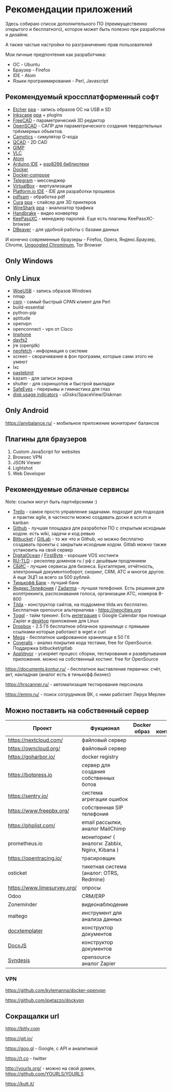 ---
---

# Рекомендации приложений

Здесь собираю список дополнительного ПО (преимущественно открытого и бесплатного), которое может быть полезно при разработке и дизайне.

А также частые настройки по разграничению прав пользователей

Мои личные предпочтения как разработчика:

* ОС - Ubuntu
* Браузер - Firefox
* IDE - Atom
* Языки программирования - Perl, Javascript

## Рекомендуемый кроссплатформенный софт

* [Etcher](https://www.balena.io/etcher/) [ppa](http://www.omgubuntu.co.uk/2017/05/how-to-install-etcher-on-ubuntu) - запись образов ОС на USB и SD
* [Inkscape](https://inkscape.org/) [ppa](https://launchpad.net/~inkscape.dev/+archive/ubuntu/stable)  + plugins
* [FreeCAD](https://www.freecadweb.org/) - параметрический 3D редактор
* [OpenSCAD](https://www.openscad.org/) - САПР для параметрического создания твердотельных трёхмерных объектов.
* [Camotics](https://camotics.org/) - симулятор G-кода
* [QCAD](https://www.qcad.org/en/) - 2D CAD
* [GIMP](https://www.gimp.org/)
* [VLC](https://www.videolan.org/)
* [Atom](https://flight-manual.atom.io/getting-started/sections/installing-atom/)
* [Arduino IDE](https://www.arduino.cc/en/software) + [esp8266 библиотеки](https://github.com/esp8266/Arduino)
* [Docker](https://docs.docker.com/engine/installation/)
* [Docker-compose](https://github.com/docker/compose/releases)
* [Telegram](https://telegram.org/) - мессенджер
* [VirtualBox](https://www.virtualbox.org/) - виртуализация
* [Platform.io IDE](http://platformio.org/platformio-ide) - IDE для разработки прошивок
* [pdfsam](https://pdfsam.org/) - обработка pdf
* [Cura](https://ultimaker.com/software/ultimaker-cura) [ppa](https://launchpad.net/~thopiekar/+archive/ubuntu/cura) - слайсер для 3D принтеров
* [WireShark](https://www.wireshark.org/) [ppa](https://launchpad.net/~wireshark-dev/+archive/ubuntu/stable) - анализатор трафика
* [Handbrake](https://handbrake.fr/) - видео конвертер
* [KeePassXC](https://keepassxc.org/) - менеджер паролей. Еще есть плагины KeePassXC-browser
* [DBeaver](https://dbeaver.io/) - для удобной работы с базами данных

И конечно современные браузеры - Firefox, Opera, Яндекс.Браузер, Chrome, [Ungoogled Сhrominum](https://github.com/Eloston/ungoogled-chromium), Tor Browser

## Only Windows

## Only Linux

* [WoeUSB](https://github.com/WoeUSB/WoeUSB-ng) - запись образов Windows
* nmap
* [сpm](https://github.com/skaji/cpm) - самый быстрый CPAN клиент для Perl
* build-essential
* python-pip
* aptitude
* openvpn
* openconnect - vpn от Cisco
* [linphone](https://launchpad.net/~linphone/+archive/ubuntu/release)
* [davfs2](https://yandex.ru/support/disk/webdav/webdav-linux.html)
* jre (openjdk)
* [neofetch](https://github.com/dylanaraps/neofetch) - информация о системе
* screen - сворачивание в фон программ, которые сами этого не умеют
* lxc
* [pastebinit](https://help.ubuntu.com/community/Pastebinit)
* kazam - для записи экрана
* shutter - для скриншотов и быстрой выкладки
* [SafeEyes](https://github.com/slgobinath/SafeEyes) - перерывы и гимнастика для глаз
* [disk usage indicators](https://www.linuxslaves.com/2016/11/disks-indicator-applets-ubuntu-linux.html) - uDisks/SpaceView/Diskman

## Only Android

https://anybalance.ru/ - мобильное приложение мониторинг балансов

## Плагины для браузеров

1. Custom JavaScript for websites
1. Browsec VPN
1. JSON Viewer
1. Lightshot
1. Web Developer

## Рекомендуемые облачные сервисы

Note: cсылки могут быть партнёрскими :)

* [Trello](https://trello.com/) - самое просто управление задачами. подходит для подходов и практик agile, в частности можно создавать доски в scrum и kanban
* [Github](https://github.com/) -  лучшая площадка для разработки ПО с открытым исходным кодом. есть wiki, задачи и код ревью
* [Bitbucket](https://bitbucket.org/) / [GitLab](https://gitlab.com/) - то же что и Github, но можно бесплатно создавать проекты с закрытым исходным кодом. Gitlab можно также установить на свой сервер
* [DigitalOcean](https://www.digitalocean.com/) / [FirstByte](https://firstbyte.ru) - хорошие VDS хостинги
* [RU-TLD](https://ru-tld.ru/) - реселлер доменов ru / рф c дешёвым продлением
* [СБИС](https://sbis.ru/) - лучшие сервисы для бизнеса. Бухгалтерия, отчётность, электронный документооборот, скоринг, CRM, АТС и многое другое. А еще ЭЦП за всего за 500 рублей.
* [Тинькофф Банк](https://www.tinkoff.ru/sl/2uO9s6C64bc) - лучший банк
* [Яндекс.Телефония](https://telephony.yandex.ru/) / [Zadarma](https://zadarma.com/) - лучшая телефония. Есть решения для коллтрекинга, распознавания голоса, организации АТС, номеров 8-800
* [Tilda](https://tilda.cc/) - конструктор сайтов, на поддомене tilda.ws бесплатно. Бесплатная openource альтернатива - https://neocities.org
* [Toggl](https://toggl.com) - тайм трекинг. Есть [интеграция](https://zapier.com/apps/toggl/integrations/google-calendar) с Google Calendar при помощи Zapier и [desktop](https://github.com/toggl/toggldesktop/) приложение для Linux
* [Dropbox](https://www.dropbox.com/) - 2.5 Гб бесплатное облачное хранилище с прямыми ссылками которые работают в wget и curl
* [Mega](https://mega.nz/) - бесплатное шифрованное хранилище в 50 Гб
* [Coveralls](https://coveralls.io/) - анализ покрытия кода тестами, free for OpenSource. Поддержка bitbucket/gitlab
* [AppVeyor](https://www.appveyor.com/) - ускоряет процесс сборки, тестирования и развёртывания приложения. можно на собственный хостинг. free for OpenSource

https://documents.kontur.ru/ - бесплатное выставление первички: счёт, акт, накладная (аналог есть в тинькофф.бизнес)

https://hrscanner.ru/ - автоматизация тестирования персонала

https://emny.ru/ - поиск сотрудников ВК, с ними работает Леруа Мерлен


## Можно поставить на собственный сервер

| Проект  | Фукционал | Docker образ | LXC контейнеры |
| ------------- | ------------- | ---- | --- |
| https://nextcloud.com/  | файловый сервер  | | |
| https://owncloud.org/   | файловый сервер  | | |
| https://goharbor.io/   | docker registry  | | |
| https://botpress.io    | сервер для создания собственных ботов | | |
| https://sentry.io/ | система агрегации ошибок | | |
| https://www.freepbx.org/ | собственная SIP телефония  | | |
| https://phplist.com/ | email рассылки, аналог MailChimp | | |
| prometheus.io | мониторинг ( аналоги: Zabbix, Nginx, Kibana )  | | |
| https://opentracing.io/ | трасировщик | | |
| osticket | тикетная система (аналог: OTRS, Redmine) | | |
| https://www.limesurvey.org/ | опросы | | |
| Odoo | CRM/ERP | | |
| Zoneminder | видеонаблюдение | | |
| maltego | инструмент для анализа данных | | |
| [docxtemplater](https://github.com/open-xml-templating/docxtemplater) | конструктор документов | | |
| [DocxJS](https://github.com/dolanmiu/docx) | конструктор документов | | |
| [Syndesis](https://syndesis.io/) | opensource аналог Zapier | | |

### VPN

https://github.com/kylemanna/docker-openvpn

https://github.com/jpetazzo/dockvpn

## Сокращалки url

https://bitly.com

https://git.io/

https://goo.gl  - Google, с API и аналитикой

https://t.co - twitter

http://yourls.org/ - можно на свой домен, https://github.com/YOURLS/YOURLS

https://kutt.it/
